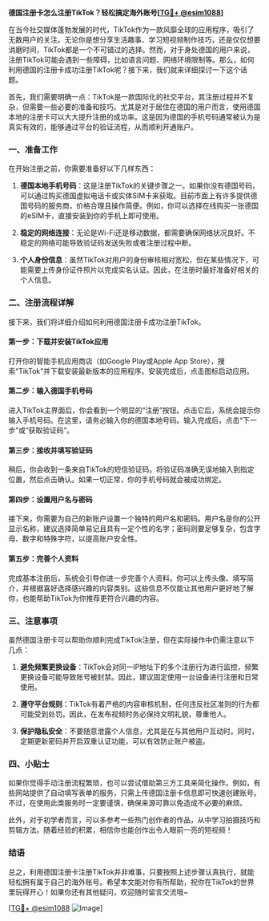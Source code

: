 **德国注册卡怎么注册TikTok？轻松搞定海外账号[[TG💪+ @esim1088](https://t.me/s/esim1088)]**

在当今社交媒体蓬勃发展的时代，TikTok作为一款风靡全球的应用程序，吸引了无数用户的关注。无论你是想分享生活趣事、学习短视频制作技巧，还是仅仅想要消磨时间，TikTok都是一个不可错过的选择。然而，对于身处德国的用户来说，注册TikTok可能会遇到一些障碍，比如语言问题、网络环境限制等。那么，如何利用德国的注册卡成功注册TikTok呢？接下来，我们就来详细探讨一下这个话题。

首先，我们需要明确一点：TikTok是一款国际化的社交平台，其注册过程并不复杂，但需要一些必要的准备和技巧。尤其是对于居住在德国的用户而言，使用德国本地的注册卡可以大大提升注册的成功率。这是因为德国的手机号码通常被认为是真实有效的，能够通过平台的验证流程，从而顺利开通账户。

### 一、准备工作

在开始注册之前，你需要准备好以下几样东西：

1. **德国本地手机号码**：这是注册TikTok的关键步骤之一。如果你没有德国号码，可以通过购买德国虚拟电话卡或实体SIM卡来获取。目前市面上有许多提供德国号码的服务商，价格合理且操作简便。例如，你可以选择在线购买一张德国的eSIM卡，直接安装到你的手机上即可使用。

2. **稳定的网络连接**：无论是Wi-Fi还是移动数据，都需要确保网络状况良好。不稳定的网络可能导致验证码发送失败或者注册过程中断。

3. **个人身份信息**：虽然TikTok对用户的身份审核相对宽松，但在某些情况下，可能需要上传身份证件照片以完成实名认证。因此，在注册时最好准备好相关的个人信息。

### 二、注册流程详解

接下来，我们将详细介绍如何利用德国注册卡成功注册TikTok。

#### 第一步：下载并安装TikTok应用

打开你的智能手机应用商店（如Google Play或Apple App Store），搜索“TikTok”并下载安装最新版本的应用程序。安装完成后，点击图标启动应用。

#### 第二步：输入德国手机号码

进入TikTok主界面后，你会看到一个明显的“注册”按钮。点击它后，系统会提示你输入手机号码。在这里，请务必输入你的德国本地号码。输入完成后，点击“下一步”或“获取验证码”。

#### 第三步：接收并填写验证码

稍后，你会收到一条来自TikTok的短信验证码。将验证码准确无误地输入到指定位置，然后点击确认。如果一切正常，你的手机号码就会被成功绑定。

#### 第四步：设置用户名与密码

接下来，你需要为自己的新账户设置一个独特的用户名和密码。用户名是你的公开显示名称，建议选择简单易记且具有一定个性的名字；密码则要足够复杂，包含字母、数字和特殊字符，以提高账户安全性。

#### 第五步：完善个人资料

完成基本注册后，系统会引导你进一步完善个人资料。你可以上传头像、填写简介，并根据喜好选择感兴趣的内容类别。这些信息不仅能让其他用户更好地了解你，也能帮助TikTok为你推荐更符合兴趣的内容。

### 三、注意事项

虽然德国注册卡可以帮助你顺利完成TikTok注册，但在实际操作中仍需注意以下几点：

1. **避免频繁更换设备**：TikTok会对同一IP地址下的多个注册行为进行监控，频繁更换设备可能导致账号被封禁。因此，建议固定使用一台设备进行注册和日常使用。

2. **遵守平台规则**：TikTok有着严格的内容审核机制，任何违反社区准则的行为都可能受到处罚。因此，在发布视频时务必保持文明礼貌，尊重他人。

3. **保护隐私安全**：不要随意泄露个人信息，尤其是在与其他用户互动时。同时，定期更新密码并开启双重认证功能，可以有效防止账户被盗。

### 四、小贴士

如果你觉得手动注册流程繁琐，也可以尝试借助第三方工具来简化操作。例如，有些网站提供了自动填写表单的服务，只需上传德国注册卡信息即可快速创建账号。不过，在使用此类服务时一定要谨慎，确保来源可靠以免造成不必要的麻烦。

此外，对于初学者而言，可以多参考一些热门创作者的作品，从中学习拍摄技巧和剪辑方法。随着经验的积累，相信你也能创作出令人眼前一亮的短视频！

### 结语

总之，利用德国注册卡注册TikTok并非难事，只要按照上述步骤认真执行，就能轻松拥有属于自己的海外账号。希望本文能对你有所帮助，祝你在TikTok的世界里玩得开心！如果你还有其他疑问，欢迎随时留言交流哦~

[[TG💪+ @esim1088](https://t.me/s/esim1088) ![Image](https://i.postimg.cc/4NQfJmqS/Snipaste-2025-05-13-00-14-12.png)]